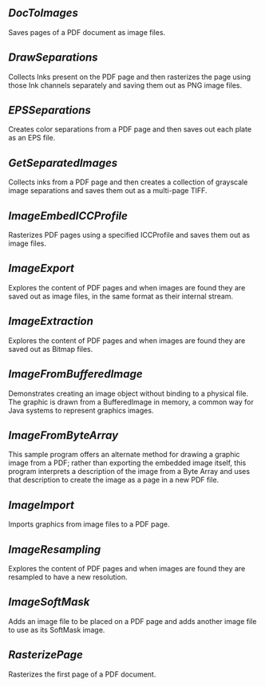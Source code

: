 ## ***DocToImages***
Saves pages of a PDF document as image files.

## ***DrawSeparations***
Collects Inks present on the PDF page and then rasterizes the page using those Ink channels separately and saving them out as PNG image files.

## ***EPSSeparations***
Creates color separations from a PDF page and then saves out each plate as an EPS file.

## ***GetSeparatedImages***
Collects inks from a PDF page and then creates a collection of grayscale image separations and saves them out as a multi-page TIFF.

## ***ImageEmbedICCProfile***
Rasterizes PDF pages using a specified ICCProfile and saves them out as image files.

## ***ImageExport***
Explores the content of PDF pages and when images are found they are saved out as image files, in the same format as their internal stream.

## ***ImageExtraction***
Explores the content of PDF pages and when images are found they are saved out as Bitmap files.

## ***ImageFromBufferedImage***
Demonstrates creating an image object without binding to a physical file.  The graphic is drawn from a BufferedImage in memory, a common way for Java systems to represent graphics images.

## ***ImageFromByteArray***
This sample program offers an alternate method for drawing a graphic image from a PDF; rather than exporting the embedded image itself, this program interprets a description of the image from a Byte Array and uses that description to create the image as a page in a new PDF file.

## ***ImageImport***
Imports graphics from image files to a PDF page.

## ***ImageResampling***
Explores the content of PDF pages and when images are found they are resampled to have a new resolution.

## ***ImageSoftMask***
Adds an image file to be placed on a PDF page and adds another image file to use as its SoftMask image.

## ***RasterizePage***
Rasterizes the first page of a PDF document.
